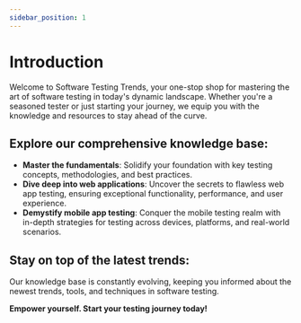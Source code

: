 ```yaml
---
sidebar_position: 1
---
```


# Introduction

Welcome to Software Testing Trends, your one-stop shop for mastering the art of software testing in today's dynamic landscape. Whether you're a seasoned tester or just starting your journey, we equip you with the knowledge and resources to stay ahead of the curve.

## Explore our comprehensive knowledge base:
* **Master the fundamentals**: Solidify your foundation with key testing concepts, methodologies, and best practices.
* **Dive deep into web applications**: Uncover the secrets to flawless web app testing, ensuring exceptional functionality, performance, and user experience.
* **Demystify mobile app testing**: Conquer the mobile testing realm with in-depth strategies for testing across devices, platforms, and real-world scenarios.

## Stay on top of the latest trends:
Our knowledge base is constantly evolving, keeping you informed about the newest trends, tools, and techniques in software testing.

**Empower yourself. Start your testing journey today!**
